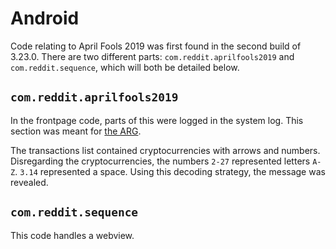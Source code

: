 # Android

Code relating to April Fools 2019 was first found in the second build of 3.23.0. There are two different parts: `com.reddit.aprilfools2019` and `com.reddit.sequence`, which will both be detailed below.

## `com.reddit.aprilfools2019`

In the frontpage code, parts of this were logged in the system log. This section was meant for [the ARG](arg.md).

The transactions list contained cryptocurrencies with arrows and numbers. Disregarding the cryptocurrencies, the numbers `2-27` represented letters `A-Z`. `3.14` represented a space. Using this decoding strategy, the message <!-- what was the exact message?? --> was revealed.

## `com.reddit.sequence`

This code handles a webview. <!-- where does it point? -->

